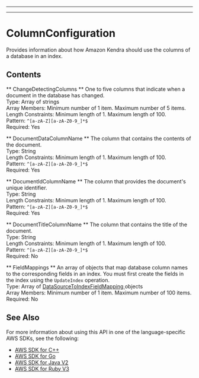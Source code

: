 --------

--------

# ColumnConfiguration<a name="API_ColumnConfiguration"></a>

Provides information about how Amazon Kendra should use the columns of a database in an index\.

## Contents<a name="API_ColumnConfiguration_Contents"></a>

 ** ChangeDetectingColumns **   <a name="Kendra-Type-ColumnConfiguration-ChangeDetectingColumns"></a>
One to five columns that indicate when a document in the database has changed\.  
Type: Array of strings  
Array Members: Minimum number of 1 item\. Maximum number of 5 items\.  
Length Constraints: Minimum length of 1\. Maximum length of 100\.  
Pattern: `^[a-zA-Z][a-zA-Z0-9_]*$`   
Required: Yes

 ** DocumentDataColumnName **   <a name="Kendra-Type-ColumnConfiguration-DocumentDataColumnName"></a>
The column that contains the contents of the document\.  
Type: String  
Length Constraints: Minimum length of 1\. Maximum length of 100\.  
Pattern: `^[a-zA-Z][a-zA-Z0-9_]*$`   
Required: Yes

 ** DocumentIdColumnName **   <a name="Kendra-Type-ColumnConfiguration-DocumentIdColumnName"></a>
The column that provides the document's unique identifier\.  
Type: String  
Length Constraints: Minimum length of 1\. Maximum length of 100\.  
Pattern: `^[a-zA-Z][a-zA-Z0-9_]*$`   
Required: Yes

 ** DocumentTitleColumnName **   <a name="Kendra-Type-ColumnConfiguration-DocumentTitleColumnName"></a>
The column that contains the title of the document\.  
Type: String  
Length Constraints: Minimum length of 1\. Maximum length of 100\.  
Pattern: `^[a-zA-Z][a-zA-Z0-9_]*$`   
Required: No

 ** FieldMappings **   <a name="Kendra-Type-ColumnConfiguration-FieldMappings"></a>
An array of objects that map database column names to the corresponding fields in an index\. You must first create the fields in the index using the `UpdateIndex` operation\.  
Type: Array of [ DataSourceToIndexFieldMapping ](API_DataSourceToIndexFieldMapping.md) objects  
Array Members: Minimum number of 1 item\. Maximum number of 100 items\.  
Required: No

## See Also<a name="API_ColumnConfiguration_SeeAlso"></a>

For more information about using this API in one of the language\-specific AWS SDKs, see the following:
+  [ AWS SDK for C\+\+](https://docs.aws.amazon.com/goto/SdkForCpp/kendra-2019-02-03/ColumnConfiguration) 
+  [ AWS SDK for Go](https://docs.aws.amazon.com/goto/SdkForGoV1/kendra-2019-02-03/ColumnConfiguration) 
+  [ AWS SDK for Java V2](https://docs.aws.amazon.com/goto/SdkForJavaV2/kendra-2019-02-03/ColumnConfiguration) 
+  [ AWS SDK for Ruby V3](https://docs.aws.amazon.com/goto/SdkForRubyV3/kendra-2019-02-03/ColumnConfiguration) 